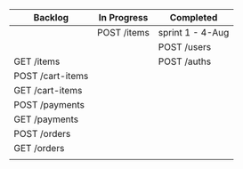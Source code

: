 | Backlog          | In Progress | Completed        |
| ---------------- | ----------- | ---------------- |
|                  | POST /items | sprint 1 - 4-Aug |
|                  |             | POST /users      |
| GET /items       |             | POST /auths      |
| POST /cart-items |             |                  |
| GET /cart-items  |             |                  |
| POST /payments   |             |                  |
| GET /payments    |             |                  |
| POST /orders     |             |                  |
| GET /orders      |             |                  |
|                  |             |                  |
